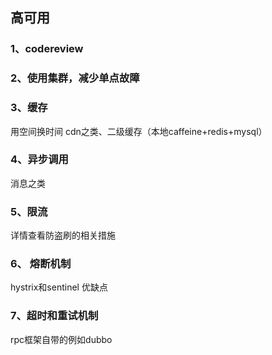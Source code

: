 ## 高可用

### 1、codereview

### 2、使用集群，减少单点故障

### 3、缓存
用空间换时间
cdn之类、二级缓存（本地caffeine+redis+mysql）

### 4、异步调用
消息之类

### 5、限流
详情查看防盗刷的相关措施


### 6、 熔断机制
hystrix和sentinel 优缺点

### 7、超时和重试机制
rpc框架自带的例如dubbo

